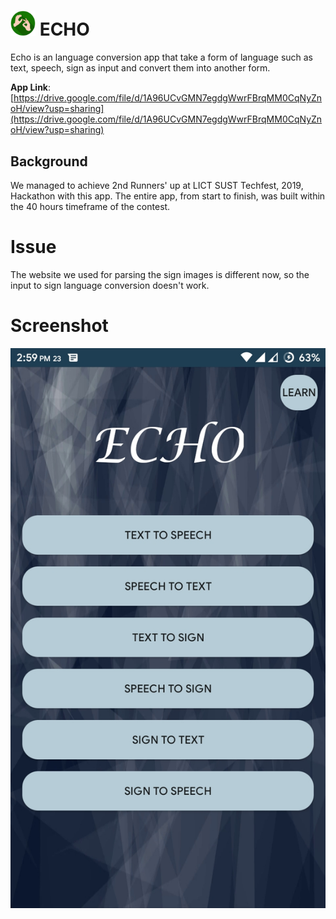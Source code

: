 # <img src="photos/logo.jpg" alt="drawing" width="40"/> ECHO
Echo is an language conversion app that take a form of language such as text, speech, sign as input and convert them into another form.

**App Link**: [https://drive.google.com/file/d/1A96UCvGMN7egdgWwrFBrqMM0CqNyZnoH/view?usp=sharing](https://drive.google.com/file/d/1A96UCvGMN7egdgWwrFBrqMM0CqNyZnoH/view?usp=sharing)

## Background
We managed to achieve 2nd Runners' up at LICT SUST Techfest, 2019, Hackathon with this app. The entire app, from start to finish, was built within the 40 hours timeframe of the contest.

# Issue
The website we used for parsing the sign images is different now, so the input to sign language conversion doesn't work.

# Screenshot
![](photos/home_screen.jpg)
